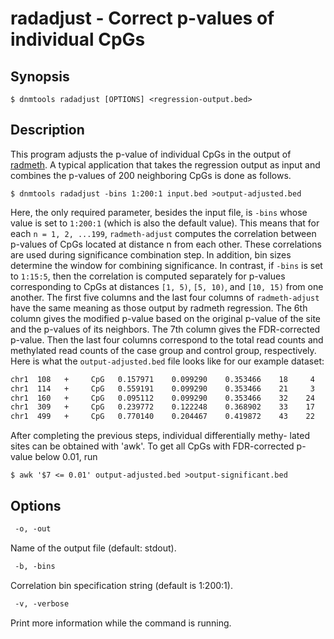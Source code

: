 # radadjust - Correct p-values of individual CpGs

## Synopsis
```console
$ dnmtools radadjust [OPTIONS] <regression-output.bed>
```

## Description

This program adjusts the p-value of individual CpGs in the output of
[radmeth](../radmeth). A typical application
that takes the regression output as input and combines the p-values of
200 neighboring CpGs is done as follows.
```console
$ dnmtools radadjust -bins 1:200:1 input.bed >output-adjusted.bed
```

Here, the only required parameter, besides the input file, is `-bins`
whose value is set to `1:200:1` (which is also the default value). This
means that for each `n = 1, 2, ...199`, `radmeth-adjust` computes the
correlation between p-values of CpGs located at distance n from each
other. These correlations are used during significance combination
step. In addition, bin sizes determine the window for combining
significance. In contrast, if `-bins` is set to `1:15:5`, then the
correlation is computed separately for p-values corresponding to CpGs
at distances `[1, 5)`, `[5, 10)`, and `[10, 15)` from one another.  The
first five columns and the last four columns of `radmeth-adjust` have
the same meaning as those output by radmeth regression. The 6th column
gives the modified p-value based on the original p-value of the site
and the p-values of its neighbors. The 7th column gives the
FDR-corrected p-value. Then the last four columns correspond to the
total read counts and methylated read counts of the case group and
control group, respectively.  Here is what the `output-adjusted.bed`
file looks like for our example dataset:

```txt
chr1  108   +     CpG   0.157971    0.099290    0.353466    18     4    20    15
chr1  114   +     CpG   0.559191    0.099290    0.353466    21     3    41    10
chr1  160   +     CpG   0.095112    0.099290    0.353466    32    24    39    17
chr1  309   +     CpG   0.239772    0.122248    0.368902    33    17    19    13
chr1  499   +     CpG   0.770140    0.204467    0.419872    43    22    29    15
```

After completing the previous steps, individual differentially methy-
lated sites can be obtained with 'awk'. To get all CpGs with
FDR-corrected p-value below 0.01, run

```console
$ awk '$7 <= 0.01' output-adjusted.bed >output-significant.bed
```

## Options

```txt
 -o, -out
```
Name of the output file (default: stdout).

```txt
 -b, -bins
```
Correlation bin specification string (default is 1:200:1).

```txt
 -v, -verbose
```
Print more information while the command is running.
